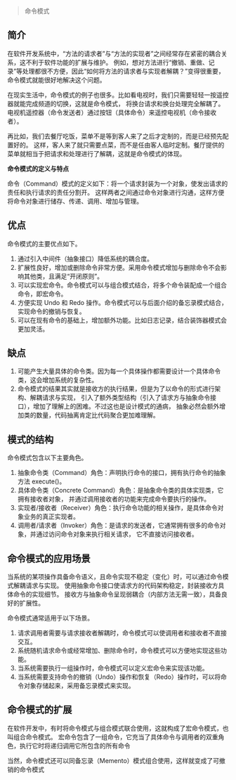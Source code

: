 > 命令模式

## 简介

在软件开发系统中，“方法的请求者”与“方法的实现者”之间经常存在紧密的耦合关系，这不利于软件功能的扩展与维护。
例如，想对方法进行“撤销、重做、记录”等处理都很不方便，因此“如何将方法的请求者与实现者解耦？”变得很重要，
命令模式就能很好地解决这个问题。

在现实生活中，命令模式的例子也很多。比如看电视时，我们只需要轻轻一按遥控器就能完成频道的切换，这就是命令模式，
将换台请求和换台处理完全解耦了。电视机遥控器（命令发送者）通过按钮（具体命令）来遥控电视机（命令接收者）。

再比如，我们去餐厅吃饭，菜单不是等到客人来了之后才定制的，而是已经预先配置好的。
这样，客人来了就只需要点菜，而不是任由客人临时定制。餐厅提供的菜单就相当于把请求和处理进行了解耦，这就是命令模式的体现。

**命令模式的定义与特点**

命令（Command）模式的定义如下：将一个请求封装为一个对象，使发出请求的责任和执行请求的责任分割开。
这样两者之间通过命令对象进行沟通，这样方便将命令对象进行储存、传递、调用、增加与管理。  

## 优点
命令模式的主要优点如下。
1. 通过引入中间件（抽象接口）降低系统的耦合度。
2. 扩展性良好，增加或删除命令非常方便。采用命令模式增加与删除命令不会影响其他类，且满足“开闭原则”。
3. 可以实现宏命令。命令模式可以与组合模式结合，将多个命令装配成一个组合命令，即宏命令。
4. 方便实现 Undo 和 Redo 操作。命令模式可以与后面介绍的备忘录模式结合，实现命令的撤销与恢复。
5. 可以在现有命令的基础上，增加额外功能。比如日志记录，结合装饰器模式会更加灵活。

## 缺点
1. 可能产生大量具体的命令类。因为每一个具体操作都需要设计一个具体命令类，这会增加系统的复杂性。
2. 命令模式的结果其实就是接收方的执行结果，但是为了以命令的形式进行架构、解耦请求与实现，
引入了额外类型结构（引入了请求方与抽象命令接口），增加了理解上的困难。不过这也是设计模式的通病，
抽象必然会额外增加类的数量，代码抽离肯定比代码聚合更加难理解。

## 模式的结构

命令模式包含以下主要角色。
1. 抽象命令类（Command）角色：声明执行命令的接口，拥有执行命令的抽象方法 execute()。
2. 具体命令类（Concrete Command）角色：是抽象命令类的具体实现类，它拥有接收者对象，
并通过调用接收者的功能来完成命令要执行的操作。
3. 实现者/接收者（Receiver）角色：执行命令功能的相关操作，是具体命令对象业务的真正实现者。
4. 调用者/请求者（Invoker）角色：是请求的发送者，它通常拥有很多的命令对象，并通过访问命令对象来执行相关请求，
它不直接访问接收者。

## 命令模式的应用场景

当系统的某项操作具备命令语义，且命令实现不稳定（变化）时，可以通过命令模式解耦请求与实现。
使用抽象命令接口使请求方的代码架构稳定，封装接收方具体命令的实现细节。
接收方与抽象命令呈现弱耦合（内部方法无需一致），具备良好的扩展性。

命令模式通常适用于以下场景。
1. 请求调用者需要与请求接收者解耦时，命令模式可以使调用者和接收者不直接交互。
2. 系统随机请求命令或经常增加、删除命令时，命令模式可以方便地实现这些功能。
3. 当系统需要执行一组操作时，命令模式可以定义宏命令来实现该功能。
4. 当系统需要支持命令的撤销（Undo）操作和恢复（Redo）操作时，可以将命令对象存储起来，采用备忘录模式来实现。

## 命令模式的扩展

在软件开发中，有时将命令模式与组合模式联合使用，这就构成了宏命令模式，也叫组合命令模式。
宏命令包含了一组命令，它充当了具体命令与调用者的双重角色，执行它时将递归调用它所包含的所有命令

当然，命令模式还可以同备忘录（Memento）模式组合使用，这样就变成了可撤销的命令模式